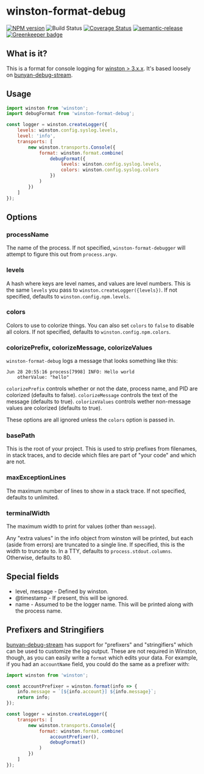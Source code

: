 # winston-format-debug

[![NPM version](https://badge.fury.io/js/winston-format-debug.svg)](https://npmjs.org/package/winston-format-debug)
![Build Status](https://github.com/jwalton/winston-format-debug/workflows/GitHub%20CI/badge.svg)
[![Coverage Status](https://coveralls.io/repos/jwalton/winston-format-debug/badge.svg)](https://coveralls.io/r/jwalton/winston-format-debug)
[![semantic-release](https://img.shields.io/badge/%20%20%F0%9F%93%A6%F0%9F%9A%80-semantic--release-e10079.svg)](https://github.com/semantic-release/semantic-release) [![Greenkeeper badge](https://badges.greenkeeper.io/jwalton/winston-format-debug.svg)](https://greenkeeper.io/)

## What is it?

This is a format for console logging for [winston > 3.x.x](https://github.com/winstonjs/winston).
It's based loosely on [bunyan-debug-stream](https://github.com/benbria/bunyan-debug-stream).

## Usage

```js
import winston from 'winston';
import debugFormat from 'winston-format-debug';

const logger = winston.createLogger({
    levels: winston.config.syslog.levels,
    level: 'info',
    transports: [
        new winston.transports.Console({
            format: winston.format.combine(
                debugFormat({
                    levels: winston.config.syslog.levels,
                    colors: winston.config.syslog.colors
                })
            )
        })
    ]
});
```

## Options

### processName

The name of the process.  If not specified, `winston-format-debugger` will
attempt to figure this out from `process.argv`.

### levels

A hash where keys are level names, and values are level numbers.  This is the
same `levels` you pass to `winston.createLogger({levels})`.  If not specified,
defaults to `winston.config.npm.levels`.

### colors

Colors to use to colorize things.  You can also set `colors` to `false` to disable
all colors.  If not specified, defaults to `winston.config.npm.colors`.

### colorizePrefix, colorizeMessage, colorizeValues

`winston-format-debug` logs a message that looks something like this:

```log
Jun 28 20:55:16 process[7998] INFO: Hello world
    otherValue: "hello"
```

`colorizePrefix` controls whether or not the date, process name, and PID are
colorized (defaults to false).  `colorizeMessage` controls the text of the
message (defaults to true).  `colorizeValues` controls wether non-message values
are colorized (defaults to true).

These options are all ignored unless the `colors` option is passed in.

### basePath

This is the root of your project.  This is used to strip prefixes from filenames,
in stack traces, and to decide which files are part of "your code" and which
are not.

### maxExceptionLines

The maximum number of lines to show in a stack trace.  If not specified,
defaults to unlimited.

### terminalWidth

The maximum width to print for values (other than `message`).

Any "extra values" in the info object from winston will be printed, but
each (aside from errors) are truncated to a single line.  If specified, this
is the width to truncate to.  In a TTY, defaults to `process.stdout.columns`.
Otherwise, defaults to 80.

## Special fields

* level, message - Defined by winston.
* @timestamp - If present, this will be ignored.
* name - Assumed to be the logger name.  This will be printed along with the process name.

## Prefixers and Stringifiers

[bunyan-debug-stream](https://github.com/benbria/bunyan-debug-stream) has support
for "prefixers" and "stringifiers" which can be used to customize the log output.
These are not required in Winston, though, as you can easily write a `format`
which edits your data.  For example, if you had an `accountName` field, you
could do the same as a prefixer with:

```js
import winston from 'winston';

const accountPrefixer = winston.format(info => {
    info.message = `[${info.account}] ${info.message}`;
    return info;
});

const logger = winston.createLogger({
    transports: [
        new winston.transports.Console({
            format: winston.format.combine(
                accountPrefixer(),
                debugFormat()
            )
        })
    ]
});

```
